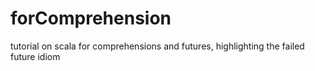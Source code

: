 # forComprehension
tutorial on scala for comprehensions and futures, highlighting the failed future idiom
